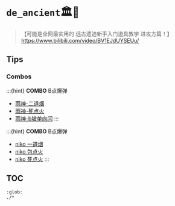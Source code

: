 # `de_ancient`🏛️🌿

> 【可能是全网最实用的 远古遗迹新手入门道具教学 进攻方篇！】 https://www.bilibili.com/video/BV1EJdUYSEUu/


## Tips 

### Combos

:::{hint}
**COMBO** B点爆弹

- [雨神-二道烟](./de_ancient-T-Smoke-Grenade.md#雨神-二道烟)
- [雨神-死点火](./de_ancient-T-Molotov.md#雨神-死点火)
- [雨神-b坡单向闪](./de_ancient-T-Flashbang.md#雨神-b坡单向闪)
:::

:::{hint}
**COMBO** B点爆弹
- [niko 一道烟](./de_ancient-T-Smoke-Grenade.md#niko-一道烟)
- [niko 包点火](./de_ancient-T-Molotov.md#niko-包点火)
- [niko 死点火](./de_ancient-T-Molotov.md#niko-死点火)
:::



## TOC
```{toctree}
:glob:
./*
```